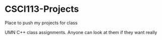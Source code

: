 # CSCI113-Projects
Place to push my projects for class

UMN C++ class assignments. Anyone can look at them if they want really
